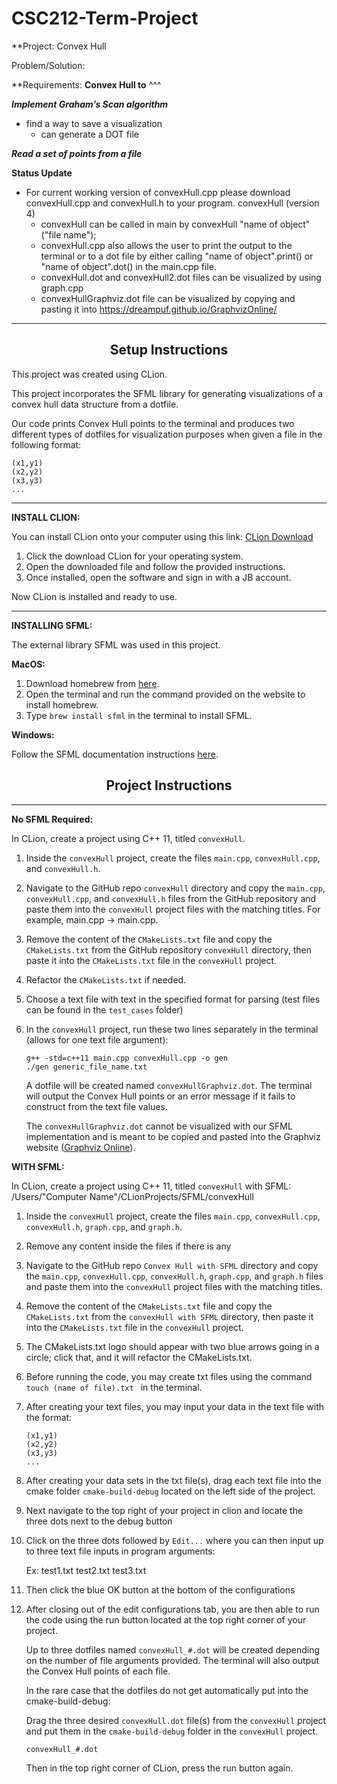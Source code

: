 # CSC212-Term-Project
**Project:
Convex Hull

Problem/Solution:


**Requirements:
**Convex Hull to**
^^^

**_Implement Graham’s Scan algorithm_**
- find a way to save a visualization
  - can generate a DOT file

**_Read a set of points from a file_**

**Status Update**
- For current working version of convexHull.cpp please download convexHull.cpp and convexHull.h to your program.
convexHull (version 4)
  * convexHull can be called in main by convexHull "name of object"("file name");
  * convexHull.cpp also allows the user to print the output to the terminal or to a dot file by either calling "name of object".print() or "name of object".dot() in the main.cpp file.
  * convexHull.dot and convexHull2.dot files can be visualized by using graph.cpp
  * convexHullGraphviz.dot file can be visualized by copying and pasting it into https://dreampuf.github.io/GraphvizOnline/

 
---


<h2 align="center">Setup Instructions</h2>

This project was created using CLion.

This project incorporates the SFML library for generating visualizations of a convex hull data structure from a dotfile. 

Our code prints Convex Hull points to the terminal and produces two different types of dotfiles for visualization purposes when given a file in the following format:
```
(x1,y1)
(x2,y2)
(x3,y3)
...
```
---

**INSTALL CLION:**

You can install CLion onto your computer using this link: [CLion Download](https://www.jetbrains.com/clion/download/)

1. Click the download CLion for your operating system.
2. Open the downloaded file and follow the provided instructions.
3. Once installed, open the software and sign in with a JB account.

Now CLion is installed and ready to use.

---

**INSTALLING SFML:**

The external library SFML was used in this project.

**MacOS:**

1. Download homebrew from [here](https://brew.sh/).
2. Open the terminal and run the command provided on the website to install homebrew.
3. Type `brew install sfml` in the terminal to install SFML.

**Windows:**

Follow the SFML documentation instructions [here](https://www.sfml-dev.org/tutorials/2.6/).

<h2 align="center">Project Instructions</h2>

---

**No SFML Required:**

In CLion, create a project using C++ 11, titled `convexHull`.

1. Inside the `convexHull` project, create the files `main.cpp`, `convexHull.cpp`, and `convexHull.h`.
2. Navigate to the GitHub repo `convexHull` directory and copy the `main.cpp`, `convexHull.cpp`, and `convexHull.h` files from the GitHub repository and paste them into the `convexHull` project files with the matching titles. For example, main.cpp -> main.cpp.
3. Remove the content of the `CMakeLists.txt` file and copy the `CMakeLists.txt` from the GitHub repository `convexHull` directory, then paste it into the `CMakeLists.txt` file in the `convexHull` project.
4. Refactor the `CMakeLists.txt` if needed.
5. Choose a text file with text in the specified format for parsing (test files can be found in the `test_cases` folder)
6. In the `convexHull` project, run these two lines separately in the terminal (allows for one text file argument):

    ```
    g++ -std=c++11 main.cpp convexHull.cpp -o gen
    ./gen generic_file_name.txt
    ```


    A dotfile will be created named `convexHullGraphviz.dot`. The terminal will output the Convex Hull points or an error message if it fails to construct from the text file values.
   

    The `convexHullGraphviz.dot` cannot be visualized with our SFML implementation and is meant to be copied and pasted into the Graphviz website ([Graphviz Online](https://dreampuf.github.io/GraphvizOnline/)).

**WITH SFML:**

In CLion, create a project using C++ 11, titled `convexHull` with SFML:
/Users/"Computer Name"/CLionProjects/SFML/convexHull

1. Inside the `convexHull` project, create the files `main.cpp`, `convexHull.cpp`, `convexHull.h`, `graph.cpp`, and `graph.h`.
2. Remove any content inside the files if there is any
3. Navigate to the GitHub repo `Convex Hull with SFML` directory and copy the `main.cpp`, `convexHull.cpp`, `convexHull.h`, `graph.cpp`, and `graph.h` files and paste them into the `convexHull` project files with the matching titles.
4. Remove the content of the `CMakeLists.txt` file and copy the `CMakeLists.txt` from the `convexHull with SFML` directory, then paste it into the `CMakeLists.txt` file in the `convexHull` project.
5. The CMakeLists.txt logo should appear with two blue arrows going in a circle; click that, and it will refactor the CMakeLists.txt.
6. Before running the code, you may create txt files using the command `touch (name of file).txt ` in the terminal.
7. After creating your text files, you may input your data in the text file with the format:

    ```
   (x1,y1)
   (x2,y2)
   (x3,y3)
   ...
    ```
  
8. After creating your data sets in the txt file(s), drag each text file into the cmake folder `cmake-build-debug` located on the left side of the project.
9. Next navigate to the top right of your project in clion and locate the three dots next to the debug button
10. Click on the three dots followed by `Edit...` where you can then input up to three text file inputs in program arguments:

    Ex: test1.txt test2.txt test3.txt
    
11. Then click the blue OK button at the bottom of the configurations
12. After closing out of the edit configurations tab, you are then able to run the code using the run button located at the top right corner of your project.

    Up to three dotfiles named `convexHull_#.dot` will be created depending on the number of file          arguments provided. The terminal will also output the Convex Hull points of each file.

    In the rare case that the dotfiles do not get automatically put into the cmake-build-debug:
    
    Drag the three desired `convexHull.dot` file(s) from the `convexHull` project and put them in the      `cmake-build-debug` folder in the `convexHull` project.
    ```
    convexHull_#.dot
    ```
    Then in the top right corner of CLion, press the run button again.
